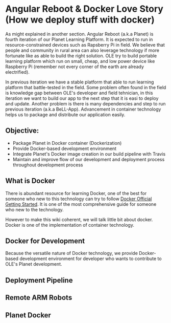 # Angular Reboot & Docker Love Story (How we deploy stuff with docker)
As might explained in another section. Angular Reboot (a.k.a Planet) is fourth iteration of our Planet Learning Platform. It is expected to run in resource-constrained devices such as Rapsberry Pi in field. We believe that people and community in rural area can also leverage technology if more fortunate like as able to build the right solution. OLE try to build portable learning platform which run on small, cheap, and low power device like Raspberry Pi (remember not every corner of the earth are already electrified).

In previous iteration we have a stable platform that able to run learning platform that battle-tested in the field. Some problem often found in the field is knowledge gap between OLE's developer and field tehnician, in this iteration we want to build our app to the next step that it is easi to deploy and update. Another problem is there is many dependencies and step to run previous iteration (a.k.a BeLL-App). Advancement in container technology helps us to package and distribute our application easily.

## Objective:
- Package Planet in Docker container (Dockerization)
- Provide Docker-based development environment
- Integrate Planet's Docker image creation in our build pipeline with Travis
- Maintain and improve flow of our development and deployment process throughout development process

## What is Docker
There is abundant resource for learning Docker, one of the best for someone who new to this technology can try to follow [Docker Official Getting Started](https://docs.docker.com/get-started/). It is one of the most comprehensive guide for someone who new to the technology.

However to make this wiki coherent, we will talk little bit about docker. Docker is one of the implementation of container technology.

## Docker for Development
Because the versatile nature of Docker technology, we provide Docker-based development environment for developer who wants to contribute to OLE's Planet development.

## Deployment Pipeline

## Remote ARM Robots

## Planet Docker
